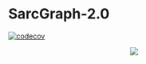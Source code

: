 # SarcGraph-2.0

[![codecov](https://codecov.io/gh/Sarc-Graph/SarcGraph-2.0/branch/main/graph/badge.svg?token=XNE85EJ4GX)](https://codecov.io/gh/Sarc-Graph/SarcGraph-2.0)

<p align="center">
<a href="https://github.com/Sarc-Graph/SarcGraph-2.0/actions/workflows/black_flake8.yml">
  <img src="https://github.com/Sarc-Graph/SarcGraph-2.0/actions/workflows/black_flake8.yml/badge.svg?branch=main" />
</a>
</p>
